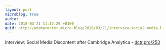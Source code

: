 ```yaml
---
layout: post
microblog: true
audio: 
date: 2018-03-21 11:17:29 +0100
guid: http://adamprocter.micro.blog/2018/03/21/interview-social-media.html
---
```

Interview: Social Media Discontent after Cambridge Analytica - [dctr.pro/250](http://dctr.pro/250)
